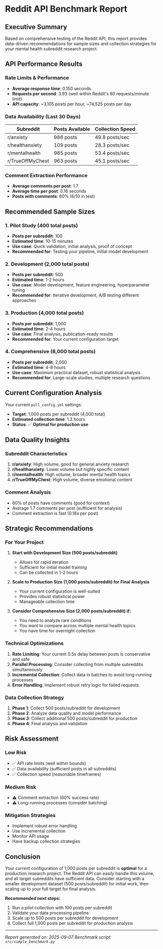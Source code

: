 # Reddit API Benchmark Report

## Executive Summary

Based on comprehensive testing of the Reddit API, this report provides data-driven recommendations for sample sizes and collection strategies for your mental health subreddit research project.

## API Performance Results

### Rate Limits & Performance
- **Average response time**: 0.150 seconds
- **Requests per second**: 3.93 (well within Reddit's 60 requests/minute limit)
- **API capacity**: ~3,105 posts per hour, ~74,525 posts per day

### Data Availability (Last 30 Days)
| Subreddit | Posts Available | Collection Speed |
|-----------|----------------|------------------|
| r/anxiety | 986 posts | 49.8 posts/sec |
| r/healthanxiety | 109 posts | 28.3 posts/sec |
| r/mentalhealth | 985 posts | 53.4 posts/sec |
| r/TrueOffMyChest | 963 posts | 45.1 posts/sec |

### Comment Extraction Performance
- **Average comments per post**: 1.7
- **Average time per post**: 0.16 seconds
- **Posts with comments**: 60% (6/10 in test)

## Recommended Sample Sizes

### 1. Pilot Study (400 total posts)
- **Posts per subreddit**: 100
- **Estimated time**: 10-15 minutes
- **Use case**: Quick validation, initial analysis, proof of concept
- **Recommended for**: Testing your pipeline, initial model development

### 2. Development (2,000 total posts)
- **Posts per subreddit**: 500
- **Estimated time**: 1-2 hours
- **Use case**: Model development, feature engineering, hyperparameter tuning
- **Recommended for**: Iterative development, A/B testing different approaches

### 3. Production (4,000 total posts)
- **Posts per subreddit**: 1,000
- **Estimated time**: 2-4 hours
- **Use case**: Final analysis, publication-ready results
- **Recommended for**: Your current configuration target

### 4. Comprehensive (8,000 total posts)
- **Posts per subreddit**: 2,000
- **Estimated time**: 4-8 hours
- **Use case**: Maximum practical dataset, robust statistical analysis
- **Recommended for**: Large-scale studies, multiple research questions

## Current Configuration Analysis

Your current `pull_config.yml` settings:
- **Target**: 1,000 posts per subreddit (4,000 total)
- **Estimated collection time**: 1.3 hours
- **Status**: ✅ **Optimal for production use**

## Data Quality Insights

### Subreddit Characteristics
1. **r/anxiety**: High volume, good for general anxiety research
2. **r/healthanxiety**: Lower volume but highly specific content
3. **r/mentalhealth**: High volume, broader mental health topics
4. **r/TrueOffMyChest**: High volume, diverse emotional content

### Comment Analysis
- 60% of posts have comments (good for context)
- Average 1.7 comments per post (sufficient for analysis)
- Comment extraction is fast (0.16s per post)

## Strategic Recommendations

### For Your Project

1. **Start with Development Size (500 posts/subreddit)**
   - Allows for rapid iteration
   - Sufficient for initial model training
   - Can be collected in 1-2 hours

2. **Scale to Production Size (1,000 posts/subreddit) for Final Analysis**
   - Your current configuration is well-suited
   - Provides robust statistical power
   - Manageable collection time

3. **Consider Comprehensive Size (2,000 posts/subreddit) if:**
   - You need to analyze rare conditions
   - You want to compare across multiple mental health topics
   - You have time for overnight collection

### Technical Optimizations

1. **Rate Limiting**: Your current 0.5s delay between posts is conservative and safe
2. **Parallel Processing**: Consider collecting from multiple subreddits simultaneously
3. **Incremental Collection**: Collect data in batches to avoid long-running processes
4. **Error Handling**: Implement robust retry logic for failed requests

### Data Collection Strategy

1. **Phase 1**: Collect 500 posts/subreddit for development
2. **Phase 2**: Analyze data quality and model performance
3. **Phase 3**: Collect additional 500 posts/subreddit for production
4. **Phase 4**: Final analysis and validation

## Risk Assessment

### Low Risk
- ✅ API rate limits (well within bounds)
- ✅ Data availability (sufficient posts in all subreddits)
- ✅ Collection speed (reasonable timeframes)

### Medium Risk
- ⚠️ Comment extraction (60% success rate)
- ⚠️ Long-running processes (consider batching)

### Mitigation Strategies
- Implement robust error handling
- Use incremental collection
- Monitor API usage
- Have backup collection strategies

## Conclusion

Your current configuration of 1,000 posts per subreddit is **optimal** for a production research project. The Reddit API can easily handle this volume, and all target subreddits have sufficient data. Consider starting with a smaller development dataset (500 posts/subreddit) for initial work, then scaling up to your full target for final analysis.

**Recommended next steps:**
1. Run a pilot collection with 100 posts per subreddit
2. Validate your data processing pipeline
3. Scale up to 500 posts per subreddit for development
4. Collect full 1,000 posts per subreddit for production analysis

---

*Report generated on: 2025-09-07*
*Benchmark script: `src/simple_benchmark.py`*
